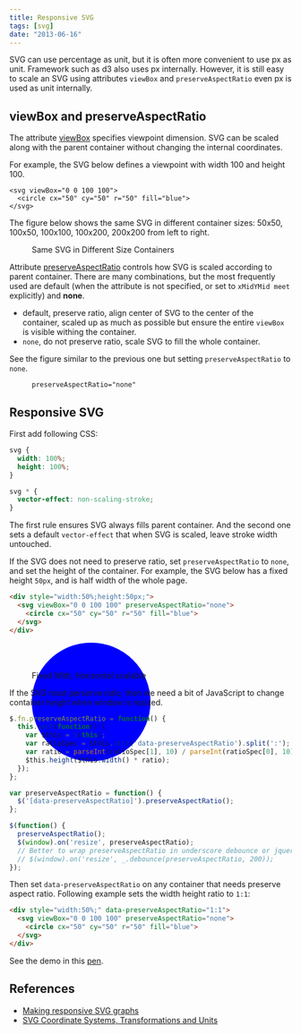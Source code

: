 ```yaml
---
title: Responsive SVG
tags: [svg]
date: "2013-06-16"
---
```


SVG can use percentage as unit, but it is often more convenient to use px as
unit. Framework such as d3 also uses px internally. However, it is still easy
to scale an SVG using attributes `viewBox` and `preserveAspectRatio` even px
is used as unit internally.

<!--more-->

## viewBox and preserveAspectRatio

The attribute [viewBox][] specifies viewpoint dimension. SVG can be scaled along with
the parent container without changing the internal coordinates.

For example, the SVG below defines a viewpoint with width 100 and
height 100.

```
<svg viewBox="0 0 100 100">
  <circle cx="50" cy="50" r="50" fill="blue">
</svg>
```

The figure below shows the same SVG in different container sizes: 50x50,
100x50, 100x100, 100x200, 200x200 from left to right.

<figure>
  <a href="/images/201306/same-svg-in-different-containers.png">
    <img src="/images/201306/same-svg-in-different-containers.png" alt="" />
  </a>
  <figcaption>Same SVG in Different Size Containers</figcaption>
</figure>

Attribute [preserveAspectRatio][] controls how SVG is scaled according to
parent container. There are many combinations, but the most frequently used
are default (when the attribute is not specified, or set to `xMidYMid meet`
explicitly) and **none**.

- default, preserve ratio, align center of SVG to the center of the container,
scaled up as much as possible but ensure the entire `viewBox` is visible
withing the container.
- `none`, do not preserve ratio, scale SVG to fill the whole container.

See the figure similar to the previous one but setting `preserveAspectRatio`
to `none`.

<figure>
  <a href="/images/201306/preserveaspectratio-none.png">
    <img src="/images/201306/preserveaspectratio-none.png" alt="" />
  </a>
  <figcaption><code>preserveAspectRatio="none"</code></figcaption>
</figure>

## Responsive SVG

First add following CSS:

``` css
svg {
  width: 100%;
  height: 100%;
}

svg * {
  vector-effect: non-scaling-stroke;
}
```

The first rule ensures SVG always fills parent container. And the second one
sets a default `vector-effect` that when SVG is scaled, leave stroke width
untouched.

If the SVG does not need to preserve ratio, set `preserveAspectRatio` to
`none`, and set the height of the container. For example, the SVG below has a
fixed height `50px`, and is half width of the whole page.

``` html
<div style="width:50%;height:50px;">
  <svg viewBox="0 0 100 100" preserveAspectRatio="none">
    <circle cx="50" cy="50" r="50" fill="blue">
  </svg>
</div>
```

<figure>
  <div style="width:50%;height:50px;">
    <svg viewBox="0 0 100 100" preserveAspectRatio="none">
      <circle cx="50" cy="50" r="50" fill="blue" />
    </svg>
  </div>
  <figcaption>Fixed With, Horizontal scalable</figcaption>
</figure>

If the SVG must perserve ratio, then we need a bit of JavaScript to change
container height when window is resized.

```javascript
$.fn.preserveAspectRatio = function() {
  this.each(function() {
    var $this = $(this);
    var ratioSpec = $this.attr('data-preserveAspectRatio').split(':');
    var ratio = parseInt(ratioSpec[1], 10) / parseInt(ratioSpec[0], 10);
    $this.height($this.width() * ratio);
  });
};

var preserveAspectRatio = function() {
  $('[data-preserveAspectRatio]').preserveAspectRatio();
};

$(function() {
  preserveAspectRatio();
  $(window).on('resize', preserveAspectRatio);
  // Better to wrap preserveAspectRatio in underscore debounce or jquery-throttle-debounce.
  // $(window).on('resize', _.debounce(preserveAspectRatio, 200));
});
```

Then set `data-preserveAspectRatio` on any container that needs preserve
aspect ratio. Following example sets the width height ratio to `1:1`:

~~~ html
<div style="width:50%;" data-preserveAspectRatio="1:1">
  <svg viewBox="0 0 100 100" preserveAspectRatio="none">
    <circle cx="50" cy="50" r="50" fill="blue">
  </svg>
</div>
~~~

See the demo in this [pen](http://cdpn.io/Dlirz).

## References

- [Making responsive SVG graphs][making-responsive-svg]
- [SVG Coordinate Systems, Transformations and Units](http://www.w3.org/TR/SVG/coords.html)

[viewBox]: http://www.w3.org/TR/SVG/coords.html#ViewBoxAttribute
[preserveAspectRatio]: http://www.w3.org/TR/SVG/coords.html#PreserveAspectRatioAttribute
[making-responsive-svg]: http://meloncholy.com/blog/making-responsive-svg-graphs/
